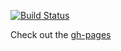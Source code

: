 [![Build Status](https://travis-ci.org/nisbus/babelstats.png?branch=master)](https://travis-ci.org/nisbus/babelstats)  
  
Check out the [gh-pages](http://nisbus.github.com/babelstats)

